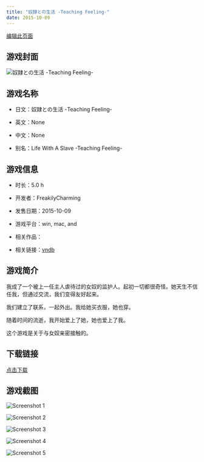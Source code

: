 ```yaml
---
title: "奴隷との生活 -Teaching Feeling-"
date: 2015-10-09
---
```

[编辑此页面](https://github.com/ACG-3/ADV3-source/blob/main/source/_posts/games/%E5%A5%B4%E9%9A%B7%E3%81%A8%E3%81%AE%E7%94%9F%E6%B4%BB%20-Teaching%20Feeling-.md)

## 游戏封面

![奴隷との生活 -Teaching Feeling-](https%3A//pan.timero.xyz/onedrive/img_lib_001/%E5%A5%B4%E9%9A%B7%E3%81%A8%E3%81%AE%E7%94%9F%E6%B4%BB%20-Teaching%20Feeling-_cover.avif)


## 游戏名称

- 日文：奴隷との生活 -Teaching Feeling-
- 英文：None
- 中文：None

- 别名：Life With A Slave -Teaching Feeling-


## 游戏信息

- 时长：5.0 h
- 开发者：FreakilyCharming
- 发售日期：2015-10-09
- 游戏平台：win, mac, and
- 相关作品：

- 相关链接：[vndb](https://vndb.org/v18636)


## 游戏简介

我成了一个被上一任主人虐待过的女奴的监护人。起初一切都很奇怪。她天生不信任我，但通过交流，我们变得友好起来。

我们建立了联系，一起外出。我给她买衣服，她也穿。

随着时间的流逝，我开始爱上了她，她也爱上了我。

这个游戏是关于与女奴亲密接触的。




## 下载链接

[点击下载](https://pan.timero.xyz/onedrive/adv_lib_001/%E5%A5%B4%E9%9A%B7%E3%81%A8%E3%81%AE%E7%94%9F%E6%B4%BB%20-Teaching%20Feeling-)


## 游戏截图


![Screenshot 1](https%3A//pan.timero.xyz/onedrive/img_lib_001/%E5%A5%B4%E9%9A%B7%E3%81%A8%E3%81%AE%E7%94%9F%E6%B4%BB%20-Teaching%20Feeling-_Screenshot_1.avif)

![Screenshot 2](https%3A//pan.timero.xyz/onedrive/img_lib_001/%E5%A5%B4%E9%9A%B7%E3%81%A8%E3%81%AE%E7%94%9F%E6%B4%BB%20-Teaching%20Feeling-_Screenshot_2.avif)

![Screenshot 3](https%3A//pan.timero.xyz/onedrive/img_lib_001/%E5%A5%B4%E9%9A%B7%E3%81%A8%E3%81%AE%E7%94%9F%E6%B4%BB%20-Teaching%20Feeling-_Screenshot_3.avif)

![Screenshot 4](https%3A//pan.timero.xyz/onedrive/img_lib_001/%E5%A5%B4%E9%9A%B7%E3%81%A8%E3%81%AE%E7%94%9F%E6%B4%BB%20-Teaching%20Feeling-_Screenshot_4.avif)

![Screenshot 5](https%3A//pan.timero.xyz/onedrive/img_lib_001/%E5%A5%B4%E9%9A%B7%E3%81%A8%E3%81%AE%E7%94%9F%E6%B4%BB%20-Teaching%20Feeling-_Screenshot_5.avif)

